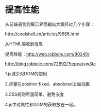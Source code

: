 # 提高性能

从前端语言到展示界面输出大概经过几个步骤：

http://coolshell.cn/articles/9666.html

从HTML端收到信息



提高性能：http://web.jobbole.com/90340/

http://blog.jobbole.com/72692/?repeat=w3tc



1.js减少对DOM的使用

2.尽量在position:fixed、absoluted上做动画

3.CSS规则尽量简单，避免嵌套

4.js中对属性和DOM的获取放在一起。
